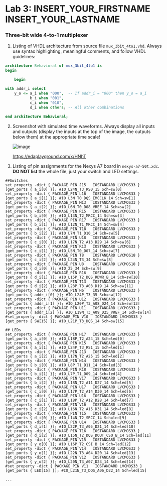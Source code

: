 # Lab 3: INSERT_YOUR_FIRSTNAME INSERT_YOUR_LASTNAME

### Three-bit wide 4-to-1 multiplexer

1. Listing of VHDL architecture from source file `mux_3bit_4to1.vhd`. Always use syntax highlighting, meaningful comments, and follow VHDL guidelines:

```vhdl
architecture Behavioral of mux_3bit_4to1 is
begin

    begin

with addr_i select
    y_o <= a_i when "000",  -- If addr_i = "000" then y_o = a_i
           b_i when "001",
           c_i when "010",
           d_i when others; -- All other combinations
           
end architecture Behavioral;
```

2. Screenshot with simulated time waveforms. Always display all inputs and outputs (display the inputs at the top of the image, the outputs below them) at the appropriate time scale!

   ![image](https://user-images.githubusercontent.com/124675939/221178114-478dd422-ac0e-4260-90a7-62ea8d25555f.png)
   
   https://edaplayground.com/x/HNhT

3. Listing of pin assignments for the Nexys A7 board in `nexys-a7-50t.xdc`. **DO NOT list** the whole file, just your switch and LED settings.

```shell
##Switches
set_property -dict { PACKAGE_PIN J15   IOSTANDARD LVCMOS33 } [get_ports { a_i[0] }]; #IO_L24N_T3_RS0_15 Sch=sw[0]
set_property -dict { PACKAGE_PIN L16   IOSTANDARD LVCMOS33 } [get_ports { a_i[1] }]; #IO_L3N_T0_DQS_EMCCLK_14 Sch=sw[1]
set_property -dict { PACKAGE_PIN M13   IOSTANDARD LVCMOS33 } [get_ports { a_i[2] }]; #IO_L6N_T0_D08_VREF_14 Sch=sw[2]
set_property -dict { PACKAGE_PIN R15   IOSTANDARD LVCMOS33 } [get_ports { b_i[0] }]; #IO_L13N_T2_MRCC_14 Sch=sw[3]
set_property -dict { PACKAGE_PIN R17   IOSTANDARD LVCMOS33 } [get_ports { b_i[1] }]; #IO_L12N_T1_MRCC_14 Sch=sw[4]
set_property -dict { PACKAGE_PIN T18   IOSTANDARD LVCMOS33 } [get_ports { b_i[2] }]; #IO_L7N_T1_D10_14 Sch=sw[5]
set_property -dict { PACKAGE_PIN U18   IOSTANDARD LVCMOS33 } [get_ports { c_i[0] }]; #IO_L17N_T2_A13_D29_14 Sch=sw[6]
set_property -dict { PACKAGE_PIN R13   IOSTANDARD LVCMOS33 } [get_ports { c_i[1] }]; #IO_L5N_T0_D07_14 Sch=sw[7]
set_property -dict { PACKAGE_PIN T8    IOSTANDARD LVCMOS18 } [get_ports { c_i[2] }]; #IO_L24N_T3_34 Sch=sw[8]
set_property -dict { PACKAGE_PIN U8    IOSTANDARD LVCMOS18 } [get_ports { d_i[0] }]; #IO_25_34 Sch=sw[9]
set_property -dict { PACKAGE_PIN R16   IOSTANDARD LVCMOS33 } [get_ports { d_i[1] }]; #IO_L15P_T2_DQS_RDWR_B_14 Sch=sw[10]
set_property -dict { PACKAGE_PIN T13   IOSTANDARD LVCMOS33 } [get_ports { d_i[2] }]; #IO_L23P_T3_A03_D19_14 Sch=sw[11]
set_property -dict { PACKAGE_PIN H6    IOSTANDARD LVCMOS33 } [get_ports { addr_i[0] }]; #IO_L24P_T3_35 Sch=sw[12]
set_property -dict { PACKAGE_PIN U12   IOSTANDARD LVCMOS33 } [get_ports { addr_i[1] }]; #IO_L20P_T3_A08_D24_14 Sch=sw[13]
set_property -dict { PACKAGE_PIN U11   IOSTANDARD LVCMOS33 } [get_ports { addr_i[2] }]; #IO_L19N_T3_A09_D25_VREF_14 Sch=sw[14]
#set_property -dict { PACKAGE_PIN V10   IOSTANDARD LVCMOS33 } [get_ports { SW[15] }]; #IO_L21P_T3_DQS_14 Sch=sw[15]

## LEDs
set_property -dict { PACKAGE_PIN H17   IOSTANDARD LVCMOS33 } [get_ports { a_i[0] }]; #IO_L18P_T2_A24_15 Sch=led[0]
set_property -dict { PACKAGE_PIN K15   IOSTANDARD LVCMOS33 } [get_ports { a_i[1] }]; #IO_L24P_T3_RS1_15 Sch=led[1]
set_property -dict { PACKAGE_PIN J13   IOSTANDARD LVCMOS33 } [get_ports { a_i[2] }]; #IO_L17N_T2_A25_15 Sch=led[2]
set_property -dict { PACKAGE_PIN N14   IOSTANDARD LVCMOS33 } [get_ports { b_i[0] }]; #IO_L8P_T1_D11_14 Sch=led[3]
set_property -dict { PACKAGE_PIN R18   IOSTANDARD LVCMOS33 } [get_ports { b_i[1] }]; #IO_L7P_T1_D09_14 Sch=led[4]
set_property -dict { PACKAGE_PIN V17   IOSTANDARD LVCMOS33 } [get_ports { b_i[2] }]; #IO_L18N_T2_A11_D27_14 Sch=led[5]
set_property -dict { PACKAGE_PIN U17   IOSTANDARD LVCMOS33 } [get_ports { c_i[0] }]; #IO_L17P_T2_A14_D30_14 Sch=led[6]
set_property -dict { PACKAGE_PIN U16   IOSTANDARD LVCMOS33 } [get_ports { c_i[1] }]; #IO_L18P_T2_A12_D28_14 Sch=led[7]
set_property -dict { PACKAGE_PIN V16   IOSTANDARD LVCMOS33 } [get_ports { c_i[2] }]; #IO_L16N_T2_A15_D31_14 Sch=led[8]
set_property -dict { PACKAGE_PIN T15   IOSTANDARD LVCMOS33 } [get_ports { d_i[0] }]; #IO_L14N_T2_SRCC_14 Sch=led[9]
set_property -dict { PACKAGE_PIN U14   IOSTANDARD LVCMOS33 } [get_ports { d_i[1] }]; #IO_L22P_T3_A05_D21_14 Sch=led[10]
set_property -dict { PACKAGE_PIN T16   IOSTANDARD LVCMOS33 } [get_ports { d_i[2] }]; #IO_L15N_T2_DQS_DOUT_CSO_B_14 Sch=led[11]
set_property -dict { PACKAGE_PIN V15   IOSTANDARD LVCMOS33 } [get_ports { y_o[0] }]; #IO_L16P_T2_CSI_B_14 Sch=led[12]
set_property -dict { PACKAGE_PIN V14   IOSTANDARD LVCMOS33 } [get_ports { y_o[1] }]; #IO_L22N_T3_A04_D20_14 Sch=led[13]
set_property -dict { PACKAGE_PIN V12   IOSTANDARD LVCMOS33 } [get_ports { y_o[2] }]; #IO_L20N_T3_A07_D23_14 Sch=led[14]
#set_property -dict { PACKAGE_PIN V11   IOSTANDARD LVCMOS33 } [get_ports { LED[15] }]; #IO_L21N_T3_DQS_A06_D22_14 Sch=led[15]

...
```

